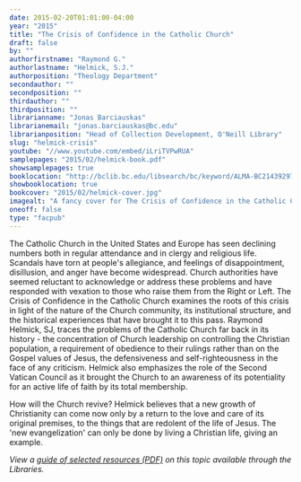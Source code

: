 ```yaml
---
date: 2015-02-20T01:01:00-04:00
year: "2015"
title: "The Crisis of Confidence in the Catholic Church"
draft: false
by: ""
authorfirstname: "Raymond G."
authorlastname: "Helmick, S.J."
authorposition: "Theology Department"
secondauthor: ""
secondposition: ""
thirdauthor: ""
thirdposition: ""
librarianname: "Jonas Barciauskas"
librarianemail: "jonas.barciauskas@bc.edu"
librarianposition: "Head of Collection Development, O'Neill Library"
slug: "helmick-crisis"
youtube: "//www.youtube.com/embed/iLriTVPwRUA"
samplepages: "2015/02/helmick-book.pdf"
showsamplepages: true
booklocation: "http://bclib.bc.edu/libsearch/bc/keyword/ALMA-BC21439297820001021"
showbooklocation: true
bookcover: "2015/02/helmick-cover.jpg"
imagealt: "A fancy cover for The Crisis of Confidence in the Catholic Church"
oneoff: false
type: "facpub"
---
```


The Catholic Church in the United States and Europe has seen declining numbers both in regular attendance and in clergy and religious life. Scandals have torn at people's allegiance, and feelings of disappointment, disillusion, and anger have become widespread. Church authorities have seemed reluctant to acknowledge or address these problems and have responded with vexation to those who raise them from the Right or Left. The Crisis of Confidence in the Catholic Church examines the roots of this crisis in light of the nature of the Church community, its institutional structure, and the historical experiences that have brought it to this pass. Raymond Helmick, SJ, traces the problems of the Catholic Church far back in its history - the concentration of Church leadership on controlling the Christian population, a requirement of obedience to their rulings rather than on the Gospel values of Jesus, the defensiveness and self-righteousness in the face of any criticism. Helmick also emphasizes the role of the Second Vatican Council as it brought the Church to an awareness of its potentiality for an active life of faith by its total membership.

How will the Church revive? Helmick believes that a new growth of Christianity can come now only by a return to the love and care of its original premises, to the things that are redolent of the life of Jesus. The 'new evangelization' can only be done by living a Christian life, giving an example.

<em>View a <a href="https://library.bc.edu/images/facpub/2015/02/helmick-guide.pdf">guide of selected resources (PDF)</a> on this topic available through the Libraries. </em>
